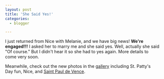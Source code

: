 ```yaml
---
layout: post
title: 'She Said Yes!'
categories:
  - blogger

---
```


I just returned from Nice with Melanie, and we have big news!  **We're engaged!!!**  I asked her to marry me and she said yes.  Well, actually she said "Of course."  But I didn't hear it so she had to yes again.  More details to come very soon.

Meanwhile, check out the new photos in the [gallery](gallery.aspx) including St. Patty's Day fun, Nice, and [Saint Paul de Vence](http://www.provenceweb.fr/e/alpmarit/stpaul/stpaul.htm).
